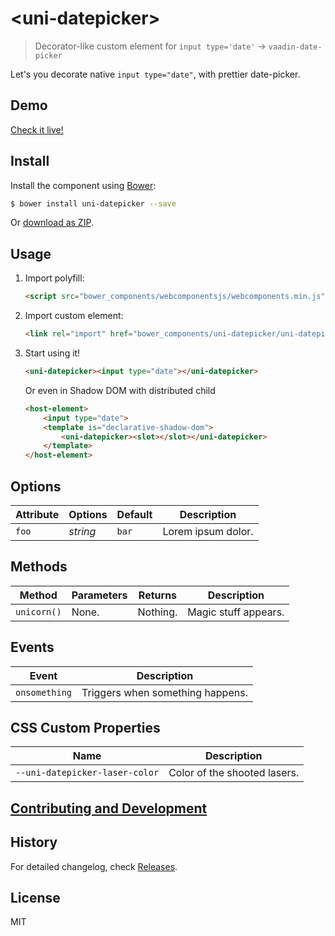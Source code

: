 # &lt;uni-datepicker&gt;

> Decorator-like custom element for `input type='date'` -> `vaadin-date-picker`

Let's you decorate native `input type="date"`, with prettier date-picker.

## Demo

[Check it live!](http://tomalec.github.io/uni-datepicker)

## Install

Install the component using [Bower](http://bower.io/):

```sh
$ bower install uni-datepicker --save
```

Or [download as ZIP](https://github.com/tomalec/uni-datepicker/archive/master.zip).

## Usage

1. Import polyfill:

    ```html
    <script src="bower_components/webcomponentsjs/webcomponents.min.js"></script>
    ```

2. Import custom element:

    ```html
    <link rel="import" href="bower_components/uni-datepicker/uni-datepicker.html">
    ```

3. Start using it!

    ```html
    <uni-datepicker><input type="date"></uni-datepicker>
    ```
    Or even in Shadow DOM with distributed child
    ```html
    <host-element>
        <input type="date">
        <template is="declarative-shadow-dom">
            <uni-datepicker><slot></slot></uni-datepicker>
        </template>
    </host-element>
    ```

## Options

Attribute     | Options     | Default      | Description
---           | ---         | ---          | ---
`foo`         | *string*    | `bar`        | Lorem ipsum dolor.

## Methods

Method        | Parameters   | Returns     | Description
---           | ---          | ---         | ---
`unicorn()`   | None.        | Nothing.    | Magic stuff appears.

## Events

Event         | Description
---           | ---
`onsomething` | Triggers when something happens.

## CSS Custom Properties

Name                          | Description
---                           | ---
`--uni-datepicker-laser-color` | Color of the shooted lasers.

## [Contributing and Development](CONTRIBUTING.md)

## History

For detailed changelog, check [Releases](https://github.com/tomalec/uni-datepicker/releases).

## License

MIT
